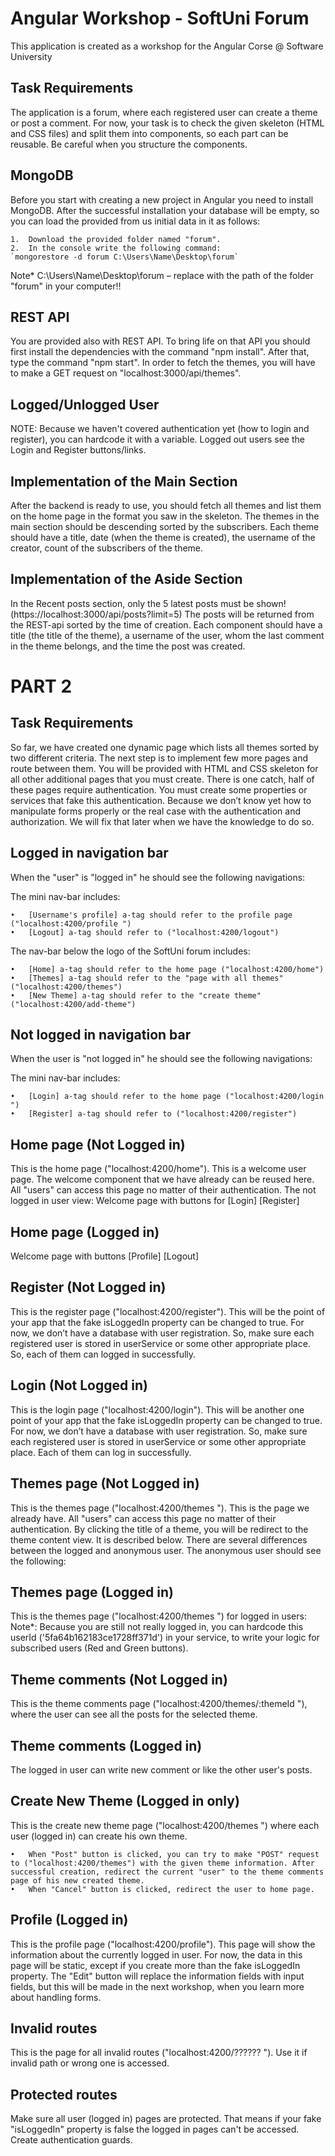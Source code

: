 # Angular Workshop - SoftUni Forum 
This application is created as a workshop for the Angular Corse @ Software University

## Task Requirements
The application is a forum, where each registered user can create a theme or post a comment. For now, your task is to check the given skeleton (HTML and CSS files) and split them into components, so each part can be reusable. Be careful when you structure the components.

## MongoDB
Before you start with creating a new project in Angular you need to install MongoDB. After the successful installation your database will be empty, so you can load the provided from us initial data in it as follows: 

    1.	Download the provided folder named "forum".
    2.	In the console write the following command:
    `mongorestore -d forum C:\Users\Name\Desktop\forum`

Note* C:\Users\Name\Desktop\forum – replace with the path of the folder "forum" in your computer!!

## REST API
You are provided also with REST API. To bring life on that API you should first install the dependencies with the command "npm install". After that, type the command "npm start". In order to fetch the themes, you will have to make a GET request on "localhost:3000/api/themes".

## Logged/Unlogged User
NOTE: Because we haven't covered authentication yet (how to login and register), you can hardcode it with a variable.
Logged out users see the Login and Register buttons/links.

## Implementation of the Main Section
After the backend is ready to use, you should fetch all themes and list them on the home page in the format you saw in the skeleton. 
The themes in the main section should be descending sorted by the subscribers. 
Each theme should have a title, date (when the theme is created), the username of the creator, count of the subscribers of the theme. 

## Implementation of the Aside Section
In the Recent posts section, only the 5 latest posts must be shown! (https://localhost:3000/api/posts?limit=5) The posts will be returned from the REST-api sorted by the time of creation. 
Each component should have a title (the title of the theme), a username of the user, whom the last comment in the theme belongs, and the time the post was created.

# PART 2

## Task Requirements
So far, we have created one dynamic page which lists all themes sorted by two different criteria. The next step is to implement few more pages and route between them. You will be provided with HTML and CSS skeleton for all other additional pages that you must create. There is one catch, half of these pages require authentication. You must create some properties or services that fake this authentication. Because we don’t know yet how to manipulate forms properly or the real case with the authentication and authorization. We will fix that later when we have the knowledge to do so.

## Logged in navigation bar
When the "user" is "logged in" he should see the following navigations:

The mini nav-bar includes:

    •	[Username's profile] a-tag should refer to the profile page ("localhost:4200/profile ")
    •	[Logout] a-tag should refer to ("localhost:4200/logout")

The nav-bar below the logo of the SoftUni forum includes:

    •	[Home] a-tag should refer to the home page ("localhost:4200/home")
    •	[Themes] a-tag should refer to the "page with all themes" ("localhost:4200/themes")
    •	[New Theme] a-tag should refer to the "create theme" ("localhost:4200/add-theme")

## Not logged in navigation bar
When the user is "not logged in" he should see the following navigations:

The mini nav-bar includes:

    •	[Login] a-tag should refer to the home page ("localhost:4200/login ")
    •	[Register] a-tag should refer to ("localhost:4200/register")

## Home page (Not Logged in)
This is the home page ("localhost:4200/home"). This is a welcome user page. The welcome component that we have already can be reused here. All "users" can access this page no matter of their authentication. The not logged in user view: Welcome page with buttons for [Login] [Register]

## Home page (Logged in)
Welcome page with buttons [Profile] [Logout]

## Register (Not Logged in)
This is the register page ("localhost:4200/register"). This will be the point of your app that the fake isLoggedIn property can be changed to true. For now, we don’t have a database with user registration. So, make sure each registered user is stored in userService or some other appropriate place. So, each of them can logged in successfully.

## Login (Not Logged in)
This is the login page ("localhost:4200/login"). This will be another one point of your app that the fake isLoggedIn property can be changed to true. For now, we don’t have a database with user registration. So, make sure each registered user is stored in userService or some other appropriate place. Each of them can log in successfully.

## Themes page (Not Logged in)
This is the themes page ("localhost:4200/themes "). This is the page we already have. All "users" can access this page no matter of their authentication. By clicking the title of a theme, you will be redirect to the theme content view. It is described below. There are several differences between the logged and anonymous user. The anonymous user should see the following:

## Themes page (Logged in)
This is the themes page ("localhost:4200/themes ") for logged in users:
Note*: Because you are still not really logged in, you can hardcode this userId ('5fa64b162183ce1728ff371d') in your service, to write your logic for subscribed users (Red and Green buttons).

## Theme comments (Not Logged in)
This is the theme comments page ("localhost:4200/themes/:themeId "), where the user can see all the posts for the selected theme.

## Theme comments (Logged in)
The logged in user can write new comment or like the other user's posts.

## Create New Theme (Logged in only)
This is the create new theme page ("localhost:4200/themes ") where each user (logged in) can create his own theme. 

    •	When "Post" button is clicked, you can try to make "POST" request to ("localhost:4200/themes") with the given theme information. After successful creation, redirect the current "user" to the theme comments page of his new created theme.
    •	When "Cancel" button is clicked, redirect the user to home page.

## Profile (Logged in)
This is the profile page ("localhost:4200/profile"). This page will show the information about the currently logged in user. For now, the data in this page will be static, except if you create more than the fake isLoggedIn property. The "Edit" button will replace the information fields with input fields, but this will be made in the next workshop, when you learn more about handling forms.

## Invalid routes
This is the page for all invalid routes ("localhost:4200/?????? "). Use it if invalid path or wrong one is accessed.

## Protected routes
Make sure all user (logged in) pages are protected. That means if your fake "isLoggedIn" property is false the logged in pages can't be accessed. Create authentication guards.
